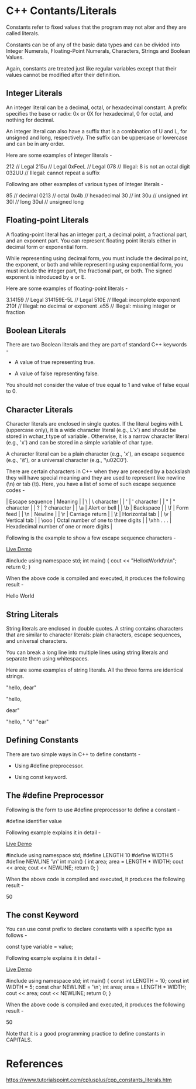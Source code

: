 # C++ Contants/Literals

Constants refer to fixed values that the program may not alter and they are called literals.

Constants can be of any of the basic data types and can be divided into Integer Numerals, Floating-Point Numerals, Characters, Strings and Boolean Values.

Again, constants are treated just like regular variables except that their values cannot be modified after their definition.

Integer Literals
----------------

An integer literal can be a decimal, octal, or hexadecimal constant. A prefix specifies the base or radix: 0x or 0X for hexadecimal, 0 for octal, and nothing for decimal.

An integer literal can also have a suffix that is a combination of U and L, for unsigned and long, respectively. The suffix can be uppercase or lowercase and can be in any order.

Here are some examples of integer literals -

212         // Legal
215u        // Legal
0xFeeL      // Legal
078         // Illegal: 8 is not an octal digit
032UU       // Illegal: cannot repeat a suffix

Following are other examples of various types of Integer literals -

85         // decimal
0213       // octal
0x4b       // hexadecimal
30         // int
30u        // unsigned int
30l        // long
30ul       // unsigned long

Floating-point Literals
-----------------------

A floating-point literal has an integer part, a decimal point, a fractional part, and an exponent part. You can represent floating point literals either in decimal form or exponential form.

While representing using decimal form, you must include the decimal point, the exponent, or both and while representing using exponential form, you must include the integer part, the fractional part, or both. The signed exponent is introduced by e or E.

Here are some examples of floating-point literals -

3.14159       // Legal
314159E-5L    // Legal
510E          // Illegal: incomplete exponent
210f          // Illegal: no decimal or exponent
.e55          // Illegal: missing integer or fraction

Boolean Literals
----------------

There are two Boolean literals and they are part of standard C++ keywords -

-   A value of true representing true.

-   A value of false representing false.

You should not consider the value of true equal to 1 and value of false equal to 0.

Character Literals
------------------

Character literals are enclosed in single quotes. If the literal begins with L (uppercase only), it is a wide character literal (e.g., L'x') and should be stored in wchar_t type of variable . Otherwise, it is a narrow character literal (e.g., 'x') and can be stored in a simple variable of char type.

A character literal can be a plain character (e.g., 'x'), an escape sequence (e.g., '\t'), or a universal character (e.g., '\u02C0').

There are certain characters in C++ when they are preceded by a backslash they will have special meaning and they are used to represent like newline (\n) or tab (\t). Here, you have a list of some of such escape sequence codes -

| Escape sequence | Meaning |
| \\ | \ character |
| \' | ' character |
| \" | " character |
| \? | ? character |
| \a | Alert or bell |
| \b | Backspace |
| \f | Form feed |
| \n | Newline |
| \r | Carriage return |
| \t | Horizontal tab |
| \v | Vertical tab |
| \ooo | Octal number of one to three digits |
| \xhh . . . | Hexadecimal number of one or more digits |

Following is the example to show a few escape sequence characters -

[Live Demo](http://tpcg.io/8RqQ5S)

#include  <iostream>  using  namespace std;  int main()  { cout <<  "Hello\tWorld\n\n";  return  0;  }

When the above code is compiled and executed, it produces the following result -

Hello   World

String Literals
---------------

String literals are enclosed in double quotes. A string contains characters that are similar to character literals: plain characters, escape sequences, and universal characters.

You can break a long line into multiple lines using string literals and separate them using whitespaces.

Here are some examples of string literals. All the three forms are identical strings.

"hello, dear"

"hello,

dear"

"hello, " "d" "ear"

Defining Constants
------------------

There are two simple ways in C++ to define constants -

-   Using #define preprocessor.

-   Using const keyword.

The #define Preprocessor
------------------------

Following is the form to use #define preprocessor to define a constant -

#define identifier value

Following example explains it in detail -

[Live Demo](http://tpcg.io/N6xxDP)

#include  <iostream>  using  namespace std;  #define LENGTH 10  #define WIDTH 5  #define NEWLINE '\n'  int main()  {  int area; area = LENGTH * WIDTH; cout << area; cout << NEWLINE;  return  0;  }

When the above code is compiled and executed, it produces the following result -

50

The const Keyword
-----------------

You can use const prefix to declare constants with a specific type as follows -

const type variable = value;

Following example explains it in detail -

[Live Demo](http://tpcg.io/IA1cea)

#include  <iostream>  using  namespace std;  int main()  {  const  int LENGTH =  10;  const  int WIDTH =  5;  const  char NEWLINE =  '\n';  int area; area = LENGTH * WIDTH; cout << area; cout << NEWLINE;  return  0;  }

When the above code is compiled and executed, it produces the following result -

50

Note that it is a good programming practice to define constants in CAPITALS.

# References
https://www.tutorialspoint.com/cplusplus/cpp_constants_literals.htm
